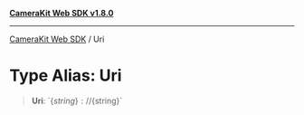 [**CameraKit Web SDK v1.8.0**](../README.md)

***

[CameraKit Web SDK](../globals.md) / Uri

# Type Alias: Uri

> **Uri**: \`$\{string\}://$\{string\}\`
